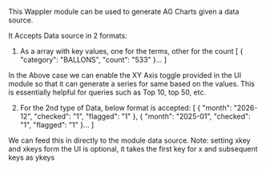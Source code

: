 This Wappler module can be used to generate AG Charts given a data source.

It Accepts Data source in 2 formats:
1. As a array with key values, one for the terms, other for the count
 [
  {
    "category": "BALLONS",
    "count": "533"
  }...
 ]

In the Above case we can enable the XY Axis toggle provided in the UI module so that it can generate a series for same based on the values.
This is essentially helpful for queries such as Top 10, top 50, etc.

2. For the 2nd type of Data, below format is accepted:
[
  {
    "month": "2026-12",
    "checked": "1",
    "flagged": "1"
  },
  {
    "month": "2025-01",
    "checked": "1",
    "flagged": "1"
  }...
]

We can feed this in directly to the module data source.
Note: setting xkey and xkeys form the UI is optional, it takes the first key for x and subsequent keys as ykeys